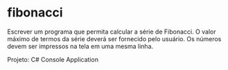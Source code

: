 # fibonacci 

Escrever um programa que permita calcular a série de Fibonacci. 
O valor máximo de termos da série deverá ser fornecido pelo usuário. Os números devem ser impressos na tela em uma mesma linha. 

Projeto: C# Console Application
